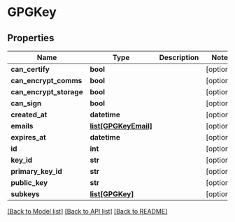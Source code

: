 # GPGKey

## Properties
Name | Type | Description | Notes
------------ | ------------- | ------------- | -------------
**can_certify** | **bool** |  | [optional] 
**can_encrypt_comms** | **bool** |  | [optional] 
**can_encrypt_storage** | **bool** |  | [optional] 
**can_sign** | **bool** |  | [optional] 
**created_at** | **datetime** |  | [optional] 
**emails** | [**list[GPGKeyEmail]**](GPGKeyEmail.md) |  | [optional] 
**expires_at** | **datetime** |  | [optional] 
**id** | **int** |  | [optional] 
**key_id** | **str** |  | [optional] 
**primary_key_id** | **str** |  | [optional] 
**public_key** | **str** |  | [optional] 
**subkeys** | [**list[GPGKey]**](GPGKey.md) |  | [optional] 

[[Back to Model list]](../README.md#documentation-for-models) [[Back to API list]](../README.md#documentation-for-api-endpoints) [[Back to README]](../README.md)


